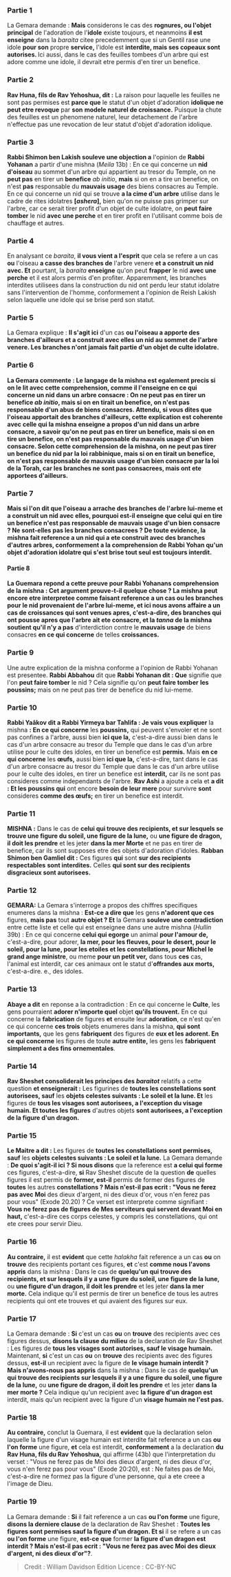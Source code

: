 
### Partie 1
La Gemara demande : <b>Mais</b> considerons le cas des <b>rognures, ou l'objet principal</b> de l'adoration de l'<b>idole</b> existe toujours, et</b> neanmoins <b>il est enseigne</b> dans la <i>baraita</i> citee precedemment que si un Gentil rase une idole <b>pour son</b> propre <b>service,</b> l'idole est <b>interdite, mais ses copeaux sont autorises. </b> Ici aussi, dans le cas des feuilles tombees d'un arbre qui est adore comme une idole, il devrait etre permis d'en tirer un benefice.

### Partie 2
<b>Rav Huna, fils de Rav Yehoshua, dit :</b> La raison pour laquelle les feuilles ne sont pas permises est <b>parce que</b> le statut d'un objet d'adoration <b>idolique ne peut etre revoque</b> par <b>son</b> <b>modele naturel de croissance.</b> Puisque la chute des feuilles est un phenomene naturel, leur detachement de l'arbre n'effectue pas une revocation de leur statut d'objet d'adoration idolique.

### Partie 3
<b>Rabbi Shimon ben Lakish souleve une objection a</b> l'opinion de <b>Rabbi Yohanan</b> a partir d'une mishna (<i>Meila</i> 13b) : En ce qui concerne un <b>nid d'oiseau</b> au sommet d'un arbre qui appartient au tresor du Temple</b>, on ne <b>peut pas</b> en tirer un <b>benefice</b> <i>ab initio</i>, <b>mais</b> si on en a tire un benefice, on n'est <b>pas</b> responsable du <b>mauvais usage</b> des biens consacres au Temple. En ce qui concerne un nid qui se trouve <b>a la cime d'un arbre</b> utilise dans le cadre de rites idolatres <b>[<i>ashera</i>],</b> bien qu'on ne puisse pas grimper sur l'arbre, car ce serait tirer profit d'un objet de culte idolatre, on <b>peut faire tomber</b> le nid <b>avec une perche</b> et en tirer profit en l'utilisant comme bois de chauffage et autres.

### Partie 4
En analysant ce <i>baraita</i>, <b>il vous vient a l'esprit</b> que cela se refere a un cas <b>ou</b> l'oiseau <b>a casse des branches de</b> l'arbre venere <b>et a construit un nid avec. Et</b> pourtant, la <i>baraita</i> <b>enseigne</b> qu'on peut <b>frapper</b> le nid <b>avec une perche</b> et il est alors permis d'en profiter. Apparemment, les branches interdites utilisees dans la construction du nid ont perdu leur statut idolatre sans l'intervention de l'homme, conformement a l'opinion de Reish Lakish selon laquelle une idole qui se brise perd son statut.

### Partie 5
La Gemara explique : <b>Il s'agit ici</b> d'un cas <b>ou l'oiseau <b>a apporte des branches d'ailleurs et a construit avec elles</b> un nid au sommet de l'arbre venere. Les branches n'ont jamais fait partie d'un objet de culte idolatre.

### Partie 6
La Gemara commente : Le langage de la mishna <b>est egalement precis</b> si on le lit avec cette comprehension, <b>comme il l'enseigne en ce qui concerne</b> un nid dans <b>un arbre consacre</b> : On <b>ne peut pas</b> en tirer un <b>benefice</b> <i>ab initio</i>, <b>mais</b> si on en tirait un benefice, on n'est <b>pas</b> responsable d'un <b>abus</b> de biens consacres. <b>Attendu, si vous dites que</b> l'oiseau <b>apportait des branches d'ailleurs, cette</b> explication est coherente avec celle <b>qui</b> la mishna <b>enseigne a propos</b> d'un nid dans <b>un arbre consacre</b>, a savoir qu'on <b>ne peut pas</b> en tirer un <b>benefice</b>, <b>mais</b> si on en tire un benefice, on n'est <b>pas</b> responsable du <b>mauvais usage</b> d'un bien consacre. Selon cette comprehension de la mishna, on <b>ne peut pas</b> tirer un <b>benefice</b> du nid <b>par la loi rabbinique, mais</b> si on en tirait un benefice, on n'est <b>pas</b> responsable de <b>mauvais usage</b> d'un bien consacre <b>par la loi de la Torah, car</b> les branches <b>ne sont pas consacrees,</b> mais ont ete apportees d'ailleurs.

### Partie 7
<b>Mais si l'on dit que</b> l'oiseau <b>a arrache des branches de</b> l'arbre lui-meme <b>et a construit un nid avec elles, pourquoi</b> est-il enseigne que celui qui en tire un benefice n'est <b>pas</b> responsable de <b>mauvais usage</b> d'un bien consacre ? <b>Ne sont-elles pas</b> les branches <b>consacrees ?</b> De toute evidence, la mishna fait reference a un nid qui a ete construit avec des branches d'autres arbres, conformement a la comprehension de Rabbi Yohan qu'un objet d'adoration idolatre qui s'est brise tout seul est toujours interdit.

#### Partie 8
La Guemara repond a cette preuve pour Rabbi Yohanans comprehension de la mishna : Cet <b>argument</b> prouve-t-il <b>quelque chose ?</b> La mishna peut encore etre interpretee comme faisant reference a un cas ou les branches pour le nid provenaient de l'arbre lui-meme, et <b>ici nous avons affaire</b> a un cas de <b>croissances qui sont venues apres,</b> c'est-a-dire, des branches qui ont pousse apres que l'arbre ait ete consacre, <b>et</b> la <i>tanna</i> de la mishna <b>soutient</b> qu'il n'y a pas</b> d'interdiction contre le <b>mauvais usage</b> de biens consacres <b>en ce qui concerne</b> de telles <b>croissances.</b>

### Partie 9
Une autre explication de la mishna conforme a l'opinion de Rabbi Yohanan est presentee. <b>Rabbi Abbahou</b> dit que <b>Rabbi Yohanan dit : Que</b> signifie que l'on <b>peut faire tomber</b> le nid ? Cela signifie qu'on <b>peut faire tomber</b> <b>les poussins;</b> mais on ne peut pas tirer de benefice du nid lui-meme.

### Partie 10
<b>Rabbi Yaâkov dit a Rabbi Yirmeya bar Tahlifa : Je vais vous expliquer</b> la mishna <b> : En ce qui concerne</b> les <b>poussins,</b> qui peuvent s'envoler et ne sont pas confines a l'arbre, aussi bien <b>ici que la,</b> c'est-a-dire aussi bien dans le cas d'un arbre consacre au tresor du Temple que dans le cas d'un arbre utilise pour le culte des idoles, en tirer un benefice est <b>permis.</b> Mais <b>en ce qui concerne</b> les <b>œufs,</b> aussi bien <b>ici que la,</b> c'est-a-dire, tant dans le cas d'un arbre consacre au tresor du Temple que dans le cas d'un arbre utilise pour le culte des idoles, en tirer un benefice est <b>interdit,</b> car ils ne sont pas consideres comme independants de l'arbre. <b>Rav Ashi</b> a ajoute a cela et <b>a dit : Et les poussins qui</b> ont encore <b>besoin de leur mere</b> pour survivre <b>sont</b> consideres <b>comme des œufs;</b> en tirer un benefice est interdit.

### Partie 11
<strong>MISHNA :</strong> Dans le cas de <b>celui qui trouve des recipients, et sur lesquels se trouve une figure du soleil, une figure de la lune,</b> ou <b>une figure de dragon, il doit les prendre</b> et les jeter <b>dans la mer Morte</b> et ne pas en tirer de benefice, car ils sont supposes etre des objets d'adoration d'idoles. <b>Rabban Shimon ben Gamliel dit :</b> Ces figures <b>qui</b> sont <b>sur des recipients respectables</b> <b>sont interdites.</b> Celles <b>qui sont sur des recipients disgracieux sont autorisees.</b>

### Partie 12
<strong>GEMARA:</strong> La Gemara s'interroge a propos des chiffres specifiques enumeres dans la mishna : <b>Est-ce a dire que</b> les gens <b>n'adorent que ces</b> figures, <b>mais pas</b> tout <b>autre objet ? Et</b> la Gemara <b>souleve une contradiction</b> entre cette liste et celle qui est enseignee dans une autre mishna (<i>Hullin</i> 39b) : En ce qui concerne <b>celui qui egorge</b> un animal <b>pour l'amour de,</b> c'est-a-dire, pour adorer, <b>la mer, pour les fleuves, pour le desert, pour le soleil, pour la lune, pour les etoiles et les constellations, pour Michel le grand ange ministre</b>, ou meme <b>pour un petit ver,</b> dans tous <b>ces</b> cas, l'animal est interdit, car ces animaux ont le statut d'<b>offrandes aux morts,</b> c'est-a-dire. e., des idoles.

### Partie 13
<b>Abaye a dit</b> en reponse a la contradiction : En ce qui concerne le <b>Culte</b>, les gens pourraient <b>adorer n'importe quel</b> objet <b>qu'ils trouvent.</b> En ce qui concerne la <b>fabrication</b> de figures <b>et</b> ensuite leur <b>adoration</b>, ce n'est qu'en ce qui concerne <b>ces trois</b> objets enumeres dans la mishna, <b>qui sont importants,</b> que les gens <b>fabriquent</b> des figures de <b>eux et les adorent. En ce qui concerne</b> les figures de toute <b>autre entite,</b> les gens les <b>fabriquent simplement a des fins ornementales</b>.

### Partie 14
<b>Rav Sheshet consoliderait les principes des <i>baraitot</i></b> relatifs a cette question <b>et enseignerait :</b> Les figurines de <b>toutes les constellations sont autorisees, sauf</b> les <b>objets celestes suivants : Le soleil et la lune. Et</b> les figures de <b>tous les visages sont autorisees, a l'exception du visage humain. Et toutes les figures</b> d'autres objets <b>sont autorisees, a l'exception de la figure d'un dragon.</b>

### Partie 15
<b>Le Maitre a dit :</b> Les figures de <b>toutes les constellations sont permises, sauf</b> les <b>objets celestes suivants : Le soleil et la lune.</b> La Gemara demande : <b>De quoi s'agit-il ici ? Si nous disons</b> que la reference est <b>a celui qui forme</b> ces figures, c'est-a-dire, <b>si</b> Rav Sheshet discute de la question <b>de</b> quelles figures il est permis de <b>former, est-il</b> permis de former des figures de <b>toutes</b> les autres <b>constellations ? Mais n'est-il pas ecrit : "Vous ne ferez pas avec Moi</b> des dieux d'argent, ni des dieux d'or, vous n'en ferez pas pour vous" (Exode 20.20) ? Ce verset est interprete comme signifiant : <b>Vous ne ferez pas de figures de Mes serviteurs qui servent devant Moi en haut,</b> c'est-a-dire ces corps celestes, y compris les constellations, qui ont ete crees pour servir Dieu.

### Partie 16
<b>Au contraire,</b> il est <b>evident</b> que cette <i>halakha</i> fait reference a un cas <b>ou</b> on <b>trouve</b> des recipients portant ces figures, <b>et</b> c'est <b>comme nous l'avons appris</b> dans la mishna : Dans le cas de <b>quelqu'un qui trouve des recipients, et sur lesquels il y a une figure du soleil, une figure de la lune,</b> ou <b>une figure d'un dragon, il doit les prendre</b> et les jeter <b>dans la mer morte.</b> Cela indique qu'il est permis de tirer un benefice de tous les autres recipients qui ont ete trouves et qui avaient des figures sur eux.

### Partie 17
La Gemara demande : <b>Si</b> c'est un cas <b>ou</b> on <b>trouve</b> des recipients avec ces figures dessus, <b>disons la clause du milieu</b> de la declaration de Rav Sheshet : Les figures de <b>tous les visages sont autorises, sauf le visage humain.</b> Maintenant, <b>si</b> c'est un cas <b>ou</b> on <b>trouve</b> des recipients avec des figures dessus, <b>est-il</b> un recipient avec la figure de <b>le visage humain interdit ? Mais n'avons-nous pas appris</b> dans la mishna : Dans le cas de <b>quelqu'un qui trouve des recipients sur lesquels il y a une figure du soleil, une figure de la lune,</b> ou <b>une figure de dragon, il doit les prendre</b> et les jeter <b>dans la mer morte ?</b> Cela indique qu'un recipient avec <b>la figure d'un dragon est</b> interdit, mais qu'un recipient avec la figure d'un <b>visage humain ne l'est pas.</b>

### Partie 18
<b>Au contraire,</b> conclut la Guemara, il est <b>evident</b> que la declaration selon laquelle la figure d'un visage humain est interdite fait reference a un cas <b>ou l'on forme</b> une figure, <b>et</b> cela est interdit, <b>conformement</b> a la declaration <b>du Rav Huna, fils du Rav Yehoshua,</b> qui affirme (43b) que l'interpretation du verset : "Vous ne ferez pas de Moi des dieux d'argent, ni des dieux d'or, vous n'en ferez pas pour vous" (Exode 20:20), est : Ne faites pas de Moi, c'est-a-dire ne formez pas la figure d'une personne, qui a ete creee a l'image de Dieu.

### Partie 19
La Gemara demande : <b>Si</b> il fait reference a un cas <b>ou l'on forme</b> une figure, <b>disons la derniere clause</b> de la declaration de Rav Sheshet : <b>Toutes les figures sont permises sauf la figure d'un dragon. Et si</b> il se refere a un cas <b>ou l'on forme</b> une figure, <b>est-ce que</b> former <b>la figure d'un dragon est interdit ? Mais n'est-il pas ecrit : "Vous ne ferez pas avec Moi des dieux d'argent, ni des dieux d'or"?</b>.

>Credit : William Davidson Edition
>Licence : CC-BY-NC